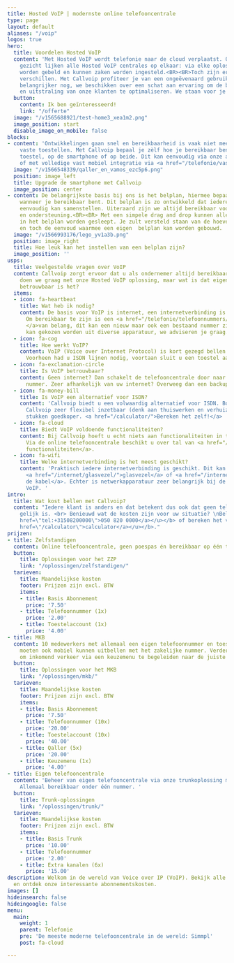 ```yaml
---
title: Hosted VoIP | modernste online telefooncentrale
type: page
layout: default
aliases: "/voip"
logos: true
hero:
  title: Voordelen Hosted VoIP
  content: 'Met Hosted VoIP wordt telefonie naar de cloud verplaatst. Op het eerste
    gezicht lijken alle Hosted VoIP centrales op elkaar: via elke oplossing kan prima
    worden gebeld en kunnen zaken worden ingesteld.<BR><BR>Toch zijn er ook belangrijke
    verschillen. Met Callvoip profiteer je van een ongeëvenaard gebruiksgemak. En
    belangrijker nog, we beschikken over een schat aan ervaring om de bereikbaarheid
    en uitstraling van onze klanten te optimaliseren. We staan voor je klaar!'
  button:
    content: Ik ben geïnteresseerd!
    link: "/offerte"
  image: "/v1565688921/test-home3_xea1m2.png"
  image_position: start
  disable_image_on_mobile: false
blocks:
- content: 'Ontwikkelingen gaan snel en bereikbaarheid is vaak niet meer beperkt tot
    vaste toestellen. Met Callvoip bepaal je zèlf hoe je bereikbaar bent: op het vaste
    toestel, op de smartphone of op beide. Dit kan eenvoudig via onze app  <a href="/telefonie/qaller/">Qaller</a>
    of met volledige vast mobiel integratie via <a href="/telefonie/vastmobielintegratie/">Vamos</a>.'
  image: "/v1566548339/qaller_en_vamos_ezc5p6.png"
  position: image_left
  title: Upgrade de smartphone met Callvoip
  image_position: center
- content: De belangrijkste basis bij ons is het belplan, hiermee bepaal je hoe en
    wanneer je bereikbaar bent. Dit belplan is zo ontwikkeld dat iedereen dit zelf
    eenvoudig kan samenstellen. Uiteraard zijn we altijd bereikbaar voor handige tips
    en ondersteuning.<BR><BR> Met een simpele drag and drop kunnen alle <a href="/telefonie/functionaliteiten/">bouwstenen</a>
    in het belplan worden gesleept. Je zult versteld staan van de hoeveelheid mogelijkheden
    en toch de eenvoud waarmee een eigen  belplan kan worden gebouwd.
  image: "/v1566993176/lego_yv1a3b.png"
  position: image_right
  title: Hoe leuk kan het instellen van een belplan zijn?
  image_position: ''
usps:
  title: Veelgestelde vragen over VoIP
  content: Callvoip zorgt ervoor dat u als ondernemer altijd bereikbaar bent. Dat
    doen we graag met onze Hosted VoIP oplossing, maar wat is dat eigenlijk? En hoe
    betrouwbaar is het?
  items:
  - icon: fa-heartbeat
    title: Wat heb ik nodig?
    content: De basis voor VoIP is internet, een internetverbinding is dan ook essentieel.
      Om bereikbaar te zijn is een <a href="/telefonie/telefoonnummers/">telefoonnummer
      </a>van belang, dit kan een nieuw maar ook een bestaand nummer zijn. Verder
      kan gekozen worden uit diverse apparatuur, we adviseren je graag.
  - icon: fa-cog
    title: Hoe werkt VoIP?
    content: VoIP (Voice over Internet Protocol) is kort gezegd bellen over internet.
      Voorheen had u ISDN lijnen nodig, voortaan sluit u een toestel aan op uw internetverbinding.
  - icon: fa-exclamation-circle
    title: Is VoIP betrouwbaar?
    content: Geen internet? Dan schakelt de telefooncentrale door naar uw mobiele
      nummer. Zeer afhankelijk van uw internet? Overweeg dan een backup verbinding.
  - icon: fa-money-bill
    title: Is VoIP een alternatief voor ISDN?
    content: 'Callvoip biedt u een volwaardig alternatief voor ISDN. Bovendien is
      Callvoip zeer flexibel inzetbaar (denk aan thuiswerken en verhuizen) en uiteraard
      stukken goedkoper. <a href="/calculator/">Bereken het zelf!</a> '
  - icon: fa-cloud
    title: Biedt VoIP voldoende functionaliteiten?
    content: Bij Callvoip hoeft u echt niets aan functionaliteiten in te leveren.
      Via de online telefooncentrale beschikt u over tal van <a href="/telefonie/functionaliteiten/">professionele
      functionaliteiten</a>.
  - icon: fa-wifi
    title: Welke internetverbinding is het meest geschikt?
    content: 'Praktisch iedere internetverbinding is geschikt. Dit kan zowel <a href="/internet/dsl/">dsl</a>,
      <a href="/internet/glasvezel/">glasvezel</a> of <a href="/internet/kabel/">via
      de kabel</a>. Echter is netwerkapparatuur zeer belangrijk bij de werking van
      VoIP. '
intro:
  title: Wat kost bellen met Callvoip?
  content: "Iedere klant is anders en dat betekent dus ook dat geen telefooncentrale
    gelijk is. <br> Benieuwd wat de kosten zijn voor uw situatie? \nBel met <b><u><a
    href=\"tel:+31508200000\">050 820 0000</a></u></b> of bereken het via onze <b><u><a
    href=\"/calculator\">calculator</a></u></b>."
prijzen:
- title: Zelfstandigen
  content: Online telefooncentrale, geen poespas én bereikbaar op één toestel.
  button:
    title: Oplossingen voor het ZZP
    link: "/oplossingen/zelfstandigen/"
  tarieven:
    title: Maandelijkse kosten
    footer: Prijzen zijn excl. BTW
    items:
    - title: Basis Abonnement
      price: '7.50'
    - title: Telefoonnummer (1x)
      price: '2.00'
    - title: Toestelaccount (1x)
      price: '4.00'
- title: MKB
  content: 10 medewerkers met allemaal een eigen telefoonnummer en toestel. 5 medewerkers
    moeten ook mobiel kunnen uitbellen met het zakelijke nummer. Verder is de wens
    om inkomend verkeer via een keuzemenu te begeleiden naar de juiste medewerker.
  button:
    title: Oplossingen voor het MKB
    link: "/oplossingen/mkb/"
  tarieven:
    title: Maandelijkse kosten
    footer: Prijzen zijn excl. BTW
    items:
    - title: Basis Abonnement
      price: '7.50'
    - title: Telefoonnummer (10x)
      price: '20.00'
    - title: Toestelaccount (10x)
      price: '40.00'
    - title: Qaller (5x)
      price: '20.00'
    - title: Keuzemenu (1x)
      price: '4.00'
- title: Eigen telefooncentrale
  content: 'Beheer van eigen telefooncentrale via onze trunkoplossing met 10 gesprekskanalen.
    Allemaal bereikbaar onder één nummer. '
  button:
    title: Trunk-oplossingen
    link: "/oplossingen/trunk/"
  tarieven:
    title: Maandelijkse kosten
    footer: Prijzen zijn excl. BTW
    items:
    - title: Basis Trunk
      price: '10.00'
    - title: Telefoonnummer
      price: '2.00'
    - title: Extra kanalen (6x)
      price: '15.00'
description: Welkom in de wereld van Voice over IP (VoIP). Bekijk alle mogelijkheden
  en ontdek onze interessante abonnementskosten.
images: []
hideinsearch: false
hideingoogle: false
menu:
  main:
    weight: 1
    parent: Telefonie
    pre: 'De meeste moderne telefooncentrale in de wereld: Simmpl'
    post: fa-cloud

---
```

